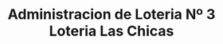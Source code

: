 ---
title: "Administracion de Loteria Nº 3 Loteria Las Chicas"
url: /torrent/administracion-de-loteria-no-3-loteria-las-chicas/
shop: lotería
---